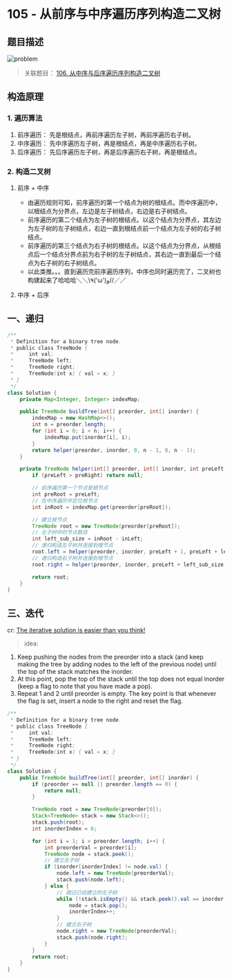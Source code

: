 # 105 - 从前序与中序遍历序列构造二叉树
## 题目描述
![problem](images/105.png)

>关联题目： [106. 从中序与后序遍历序列构造二叉树](https://github.com/Rosevil1874/LeetCode/tree/master/Python-Solution/106_Construct-Binary-Tree-from-Inorder-and-Postorder-Traversal)

## 构造原理
### 1. 遍历算法
1. 前序遍历： 先是根结点，再前序遍历左子树，再前序遍历右子树。
2. 中序遍历： 先中序遍历左子树，再是根结点，再是中序遍历右子树。
3. 后序遍历： 先后序遍历左子树，再是后序遍历右子树，再是根结点。

### 2. 构造二叉树
1. 前序 + 中序
    - 由遍历规则可知，前序遍历的第一个结点为树的根结点。而中序遍历中，以根结点为分界点，左边是左子树结点，右边是右子树结点。
    - 前序遍历的第二个结点为左子树的根结点。以这个结点为分界点，其左边为左子树的左子树结点，右边一直到根结点前一个结点为左子树的右子树结点。
    - 前序遍历的第三个结点为右子树的根结点。以这个结点为分界点，从根结点后一个结点分界点前为右子树的左子树结点，其右边一直到最后一个结点为右子树的右子树结点。
    - 以此类推。。。直到遍历完前序遍历序列，中序也同时遍历完了，二叉树也构建起来了哈哈哈＼＼\٩('ω')و//／／

2. 中序 + 后序

## 一、递归
```java
/**
 * Definition for a binary tree node.
 * public class TreeNode {
 *     int val;
 *     TreeNode left;
 *     TreeNode right;
 *     TreeNode(int x) { val = x; }
 * }
 */
class Solution {
    private Map<Integer, Integer> indexMap;

    public TreeNode buildTree(int[] preorder, int[] inorder) {
        indexMap = new HashMap<>();
        int n = preorder.length;
        for (int i = 0; i < n; i++) {
            indexMap.put(inorder[i], i);
        }
        return helper(preorder, inorder, 0, n - 1, 0, n - 1);
    }

    private TreeNode helper(int[] preorder, int[] inorder, int preLeft, int preRight, int inLeft, int inRight) {
        if (preLeft > preRight) return null;

        // 前序遍历第一个节点是根节点
        int preRoot = preLeft;
        // 在中序遍历中定位根节点
        int inRoot = indexMap.get(preorder[preRoot]);

        // 建立根节点
        TreeNode root = new TreeNode(preorder[preRoot]);
        // 左子树中的节点数目
        int left_sub_size = inRoot - inLeft;
        // 递归构造左子树并连接到根节点
        root.left = helper(preorder, inorder, preLeft + 1, preLeft + left_sub_size, inLeft, inRoot - 1);
        // 递归构造右子树并连接到根节点
        root.right = helper(preorder, inorder, preLeft + left_sub_size + 1, preRight, inRoot + 1, inRight);

        return root;
    }
}
```


## 三、迭代
cr: [The iterative solution is easier than you think!](https://leetcode.com/problems/construct-binary-tree-from-preorder-and-inorder-traversal/discuss/34555/The-iterative-solution-is-easier-than-you-think!)
>idea:
1. Keep pushing the nodes from the preorder into a stack (and keep making the tree by adding nodes to the left of the previous node) until the top of the stack matches the inorder.
2. At this point, pop the top of the stack until the top does not equal inorder (keep a flag to note that you have made a pop).
3. Repeat 1 and 2 until preorder is empty. The key point is that whenever the flag is set, insert a node to the right and reset the flag.

```java
/**
 * Definition for a binary tree node.
 * public class TreeNode {
 *     int val;
 *     TreeNode left;
 *     TreeNode right;
 *     TreeNode(int x) { val = x; }
 * }
 */
class Solution {
    public TreeNode buildTree(int[] preorder, int[] inorder) {
        if (preorder == null || preorder.length == 0) {
            return null;
        }

        TreeNode root = new TreeNode(preorder[0]);
        Stack<TreeNode> stack = new Stack<>();
        stack.push(root);
        int inorderIndex = 0;

        for (int i = 1; i < preorder.length; i++) {
            int preorderVal = preorder[i];
            TreeNode node = stack.peek();
            // 建立左子树
            if (inorder[inorderIndex] != node.val) {
                node.left = new TreeNode(preorderVal);
                stack.push(node.left);
            } else {
                // 跳过已经建立的左子树
                while (!stack.isEmpty() && stack.peek().val == inorder[inorderIndex]) {
                    node = stack.pop();
                    inorderIndex++;
                }
                // 建立右子树
                node.right = new TreeNode(preorderVal);
                stack.push(node.right);
            }
        }
        return root;
    }
}
```
